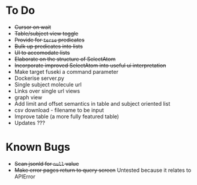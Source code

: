 # To Do

- ~~Cursor on wait~~
- ~~Table/subject view toggle~~
- ~~Provide for `terse` predicates~~
- ~~Bulk up predicates into lists~~
- ~~UI to accomodate lists~~
- ~~Elaborate on the structure of SelectAtom~~
- ~~Incorporate improved SelectAtom into useful ui interpretation~~
- Make target fuseki a command parameter
- Dockerise server.py
- Single subject molecule url
- Links over single url views
- graph view
- Add limit and offset semantics in table and subject oriented list
- csv download - filename to be input
- Improve table (a more fully featured table)
- Updates ???

# Known Bugs

- ~~Scan jsonld for `null` value~~
- ~~Make error pages return to query screen~~ Untested because it relates to APIError